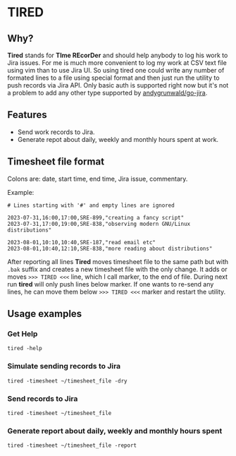 # TIRED
## Why?
**Tired** stands for **TIme REcorDer** and should help anybody to log his work to Jira issues. For me is much more convenient to log my work at CSV text file using vim than to use Jira UI.
So using tired one could write any number of formated lines to a file using special format and then just run the utility to push records via Jira API. Only basic auth is supported right now but it's not a problem to add any other type supported by [andygrunwald/go-jira](https://github.com/andygrunwald/go-jira).

## Features
- Send work records to Jira.
- Generate repot about daily, weekly and monthly hours spent at work.

## Timesheet file format
Colons are: date, start time, end time, Jira issue, commentary.

Example:
```
# Lines starting with '#' and empty lines are ignored

2023-07-31,16:00,17:00,SRE-899,"creating a fancy script"
2023-07-31,17:00,19:00,SRE-838,"observing modern GNU/Linux distributions"

2023-08-01,10:10,10:40,SRE-187,"read email etc"
2023-08-01,10:40,12:10,SRE-838,"more reading about distributions"
```

After reporting all lines **Tired** moves timesheet file to the same path but with `.bak` suffix and creates a new timesheet file with the only change. It adds or moves `>>> TIRED <<<` line, which I call marker, to the end of file. During next run **tired** will only push lines below marker. If one wants to re-send any lines, he can move them below `>>> TIRED <<<` marker and restart the utility.

## Usage examples
### Get Help
```tired -help```

### Simulate sending records to Jira
```tired -timesheet ~/timesheet_file -dry```

### Send records to Jira
```tired -timesheet ~/timesheet_file```

### Generate report about daily, weekly and monthly hours spent
```tired -timesheet ~/timesheet_file -report```
